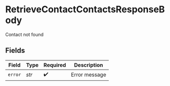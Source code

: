 # RetrieveContactContactsResponseBody

Contact not found


## Fields

| Field              | Type               | Required           | Description        |
| ------------------ | ------------------ | ------------------ | ------------------ |
| `error`            | *str*              | :heavy_check_mark: | Error message      |